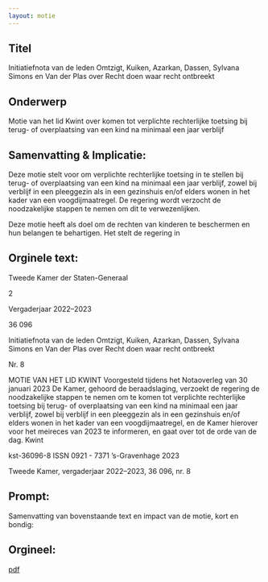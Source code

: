 ```yaml
---
layout: motie
---
```

## Titel
Initiatiefnota van de leden Omtzigt, Kuiken, Azarkan, Dassen, Sylvana Simons en Van der Plas over Recht doen waar recht ontbreekt
## Onderwerp
Motie van het lid Kwint over komen tot verplichte rechterlijke toetsing bij terug- of overplaatsing van een kind na minimaal een jaar verblijf 
## Samenvatting & Implicatie:

Deze motie stelt voor om verplichte rechterlijke toetsing in te stellen bij terug- of overplaatsing van een kind na minimaal een jaar verblijf, zowel bij verblijf in een pleeggezin als in een gezinshuis en/of elders wonen in het kader van een voogdijmaatregel. De regering wordt verzocht de noodzakelijke stappen te nemen om dit te verwezenlijken.

Deze motie heeft als doel om de rechten van kinderen te beschermen en hun belangen te behartigen. Het stelt de regering in
## Orginele text:


Tweede Kamer der Staten-Generaal

2

Vergaderjaar 2022–2023

36 096

Initiatiefnota van de leden Omtzigt, Kuiken,
Azarkan, Dassen, Sylvana Simons en Van der
Plas over Recht doen waar recht ontbreekt

Nr. 8

MOTIE VAN HET LID KWINT
Voorgesteld tijdens het Notaoverleg van 30 januari 2023
De Kamer,
gehoord de beraadslaging,
verzoekt de regering de noodzakelijke stappen te nemen om te komen tot
verplichte rechterlijke toetsing bij terug- of overplaatsing van een kind na
minimaal een jaar verblijf, zowel bij verblijf in een pleeggezin als in een
gezinshuis en/of elders wonen in het kader van een voogdijmaatregel, en
de Kamer hierover voor het meireces van 2023 te informeren,
en gaat over tot de orde van de dag.
Kwint

kst-36096-8
ISSN 0921 - 7371
’s-Gravenhage 2023

Tweede Kamer, vergaderjaar 2022–2023, 36 096, nr. 8


## Prompt:
Samenvatting van bovenstaande text en impact van de motie, kort en bondig:

## Orgineel:
[pdf](https://gegevensmagazijn.tweedekamer.nl/OData/v4/2.0/Document(3a4fbd62-188b-4e83-bcf9-f3b4e10d1e5d)/resource)
